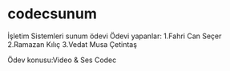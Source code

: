 # codecsunum

İşletim Sistemleri sunum ödevi Ödevi yapanlar: 1.Fahri Can Seçer 2.Ramazan Kılıç 3.Vedat Musa Çetintaş

Ödev konusu:Video & Ses Codec


